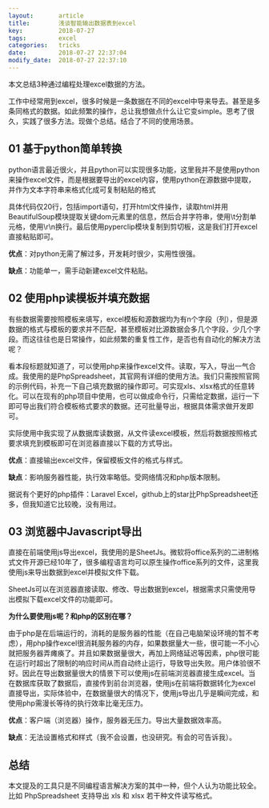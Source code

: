 ```yaml
---
layout:       article
title:        浅谈智能输出数据表到excel
key:          2018-07-27
tags:         excel
categories:   tricks
date:         2018-07-27 22:37:04
modify_date:  2018-07-27 22:37:10
---
```


本文总结3种通过编程处理excel数据的方法。

<!--more-->

工作中经常用到excel，很多时候是一条数据在不同的excel中导来导去。甚至是多条同格式的数据。如此频繁的操作，总让我想做点什么让它变simple。思考了很久，实践了很多方法。现做个总结。结合了不同的使用场景。

## 01 基于python简单转换

python语言最近很火，并且python可以实现很多功能，这里我并不是使用python来操作excel文件，而是根据要导出的excel内容，使用python在源数据中提取，并作为文本字符串来格式化成可复制粘贴的格式

具体代码仅20行，包括import语句，打开html文件操作，读取html并用BeautifulSoup模块提取关键dom元素里的信息，然后合并字符串，使用\t分割单元格，使用\r\n换行。最后使用pyperclip模块复制到剪切板，这是我们打开excel直接粘贴即可。


**优点**：对python无需了解过多，开发耗时很少，实用性很强。

**缺点**：功能单一，需手动新建excel文件粘贴。

## 02 使用php读模板并填充数据

有些数据需要按照模板来填写，excel模板和源数据均为有n个字段（列），但是源数据的格式与模板的要求并不匹配，甚至模板对比源数据会多几个字段，少几个字段。而这往往也是日常操作，如此频繁的重复性工作，是否也有自动化的解决方法呢？


看本段标题就知道了，可以使用php来操作excel文件。读取，写入，导出一气合成。我使用的是PhpSpreadsheet，其官网有详细的使用方法。我们只需按照官网的示例代码，补充一下自己填充数据的操作即可。可实现xls、xlsx格式的任意转化。可以在现有的php项目中使用，也可以做成命令行，只需给定数据，运行一下即可导出我们符合模板格式要求的数据。还可批量导出，根据具体需求做开发即可。


实际使用中我实现了从数据库读数据，从文件读excel模板，然后将数据按照格式要求填充到模板即可在浏览器直接以下载的方式导出。


**优点**：直接输出excel文件，保留模板文件的格式与样式。

**缺点**：影响服务器性能，执行效率略低。受网络情况和php版本限制。


据说有个更好的php插件：Laravel Excel，github上的star比PhpSpreadsheet还多，但我知道它比较晚，没有用过。

## 03 浏览器中Javascript导出

直接在前端使用js导出excel，我使用的是SheetJs。微软将office系列的二进制格式文件开源已经10年了，很多编程语言均可以原生操作office系列的文件，这里我使用js来导出数据到excel并模拟文件下载。


SheetJs可以在浏览器直接读取、修改、导出数据到excel，根据需求只需使用导出模拟下载excel文件的功能即可。


**为什么要使用js呢？和php的区别在哪？**


由于php是在后端运行的，消耗的是服务器的性能（在自己电脑架设环境的暂不考虑），用php操作excel很消耗服务器的内存，如果数据量大一些，很可能一不小心就把服务器弄瘫痪了。并且如果数据量很大，再加上网络延迟等因素，php很可能在运行时超出了限制的响应时间从而自动终止运行，导致导出失败。用户体验很不好。因此在导出数据量很大的情景下可以使用js在前端浏览器直接生成excel。当在数据库获取了数据后，直接传到前台浏览器，使用js在前端将数据转化为excel直接导出，实际体验中，在数据量很大的情况下，使用js导出几乎是瞬间完成，和使用php需漫长等待的执行效率比毫无压力。


**优点**：客户端（浏览器）操作，服务器无压力。导出大量数据效率高。

**缺点**：无法设置格式和样式（我不会设置，也没研究。有会的可告诉我）。

## 总结

本文提及的工具只是不同编程语言解决方案的其中一种，但个人认为功能比较全。比如 PhpSpreadsheet 支持导出  xls 和 xlsx 若干种文件读写格式。